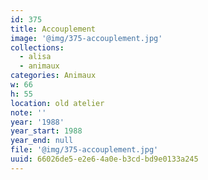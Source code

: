 ```yaml
---
id: 375
title: Accouplement
image: '@img/375-accouplement.jpg'
collections:
  - alisa
  - animaux
categories: Animaux
w: 66
h: 55
location: old atelier
note: ''
year: '1988'
year_start: 1988
year_end: null
file: '@img/375-accouplement.jpg'
uuid: 66026de5-e2e6-4a0e-b3cd-bd9e0133a245
---
```


